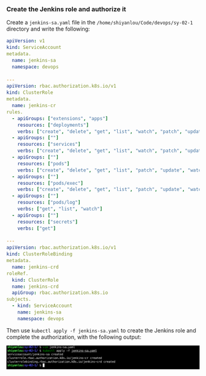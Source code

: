 ### Create the Jenkins role and authorize it

Create a `jenkins-sa.yaml` file in the `/home/shiyanlou/Code/devops/sy-02-1` directory and write the following:

```yaml
apiVersion: v1
kind: ServiceAccount
metadata.
  name: jenkins-sa
  namespace: devops

---
apiVersion: rbac.authorization.k8s.io/v1
kind: ClusterRole
metadata.
  name: jenkins-cr
rules.
  - apiGroups: ["extensions", "apps"]
    resources: ["deployments"]
    verbs: ["create", "delete", "get", "list", "watch", "patch", "update"]
  - apiGroups: [""]
    resources: ["services"]
    verbs: ["create", "delete", "get", "list", "watch", "patch", "update"]
  - apiGroups: [""]
    resources: ["pods"]
    verbs: ["create", "delete", "get", "list", "patch", "update", "watch"]
  - apiGroups: [""]
    resources: ["pods/exec"]
    verbs: ["create", "delete", "get", "list", "patch", "update", "watch"]
  - apiGroups: [""]
    resources: ["pods/log"]
    verbs: ["get", "list", "watch"]
  - apiGroups: [""]
    resources: ["secrets"]
    verbs: ["get"]

---
apiVersion: rbac.authorization.k8s.io/v1
kind: ClusterRoleBinding
metadata.
  name: jenkins-crd
roleRef.
  kind: ClusterRole
  name: jenkins-crd
  apiGroup: rbac.authorization.k8s.io
subjects.
  - kind: ServiceAccount
    name: jenkins-sa
    namespace: devops
```

Then use `kubectl apply -f jenkins-sa.yaml` to create the Jenkins role and complete the authorization, with the following output:

![图片描述](assets/lab-deploying-and-using-jenkins-in-kubernetes-3-0.png)
